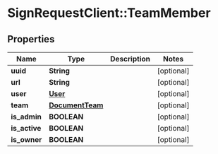 # SignRequestClient::TeamMember

## Properties
Name | Type | Description | Notes
------------ | ------------- | ------------- | -------------
**uuid** | **String** |  | [optional] 
**url** | **String** |  | [optional] 
**user** | [**User**](User.md) |  | [optional] 
**team** | [**DocumentTeam**](DocumentTeam.md) |  | [optional] 
**is_admin** | **BOOLEAN** |  | [optional] 
**is_active** | **BOOLEAN** |  | [optional] 
**is_owner** | **BOOLEAN** |  | [optional] 


